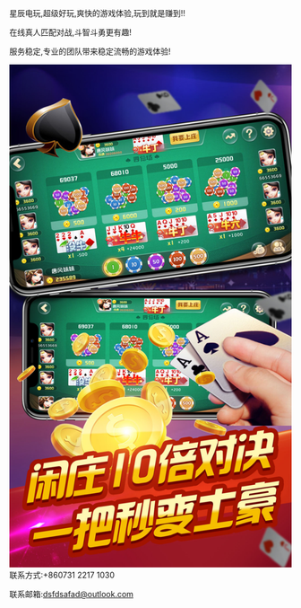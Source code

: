 星辰电玩,超级好玩,爽快的游戏体验,玩到就是赚到!!

在线真人匹配对战,斗智斗勇更有趣!

服务稳定,专业的团队带来稳定流畅的游戏体验!


![](0x0ss.jpg)
联系方式:+860731 2217 1030

联系邮箱:dsfdsafad@outlook.com